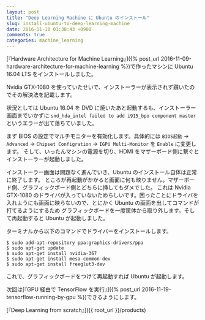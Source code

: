 ```yaml
---
layout: post
title: "Deep Learning Machine に Ubuntu のインストール"
slug: install-ubuntu-to-deep-learning-machine
date: 2016-11-10 01:38:43 +0900
comments: true
categories: machine_learning
---
```


[『Hardware Architecture for Machine Learning』]({% post_url 2016-11-09-hardware-architecture-for-machine-learning %})で作ったマシンに Ubuntu 16.04 LTS をインストールしました。

Nvidia GTX-1080 を使っていたせいで、インストーラーが表示されず躓いたのでその解決法を記載します。

状況としては Ubuntu 16.04 を DVD に焼いたあと起動するも、インストーラー画面までいかずに `snd_hda_intel failed to add i915_bpo component master` というエラーが出て落ちていました。

まず BIOS の設定でマルチモニターを有効化します。具体的には `BIOS起動` → `Advanced` → `Chipset Configration` → `IGPU Multi-Monitor` を `Enable` に変更します。
そして、いったんマシンの電源を切り、HDMI をマザーボード側に繋ぐとインストーラーが起動しました。

インストーラー画面は問題なく進んでいき、Ubuntu のインストール自体は正常に終了します。
ところが再起動がかかると画面に何も映りません。マザーボード側、グラフィックボード側とどちらに挿してもダメでした。
これは Nvidia GTX-1080 のドライバが入っていないためらしいです。困ったことにドライバを入れようにも画面に映らないので、とにかく Ubuntu の画面を出してコマンドが打てるようにするため
グラフィックボードを一度筐体から取り外します。そして再起動すると Ubuntu が起動しました。

ターミナルから以下のコマンドでドライバーをインストールします。

    $ sudo add-apt-repository ppa:graphics-drivers/ppa
    $ sudo apt-get update
    $ sudo apt-get install nvidia-367
    $ sudo apt-get install mesa-common-dev
    $ sudo apt-get install freeglut3-dev

これで、グラフィックボードをつけて再起動すれば Ubuntu が起動します。

次回は[『GPU 経由で TensorFlow を実行』]({% post_url 2016-11-19-tensorflow-running-by-gpu %})できるようにします。

[『Deep Learning from scratch』]({{ root_url }}/products)
